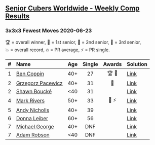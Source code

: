 <style>table {white-space: nowrap;}</style>

## [Senior Cubers Worldwide - Weekly Comp Results](/scw-comp/results/)
### 3x3x3 Fewest Moves 2020-06-23

<span style="white-space: nowrap;">🏆 = overall winner</span>, <span style="white-space: nowrap;">🥇 = 1st senior</span>, <span style="white-space: nowrap;">🥈 = 2nd senior</span>, <span style="white-space: nowrap;">🥉 = 3rd senior</span>, <span style="white-space: nowrap;">💥 = overall record</span>, <span style="white-space: nowrap;">🔥 = PR average</span>, <span style="white-space: nowrap;">⚡ = PR single</span>.

| # | Name | Age | Single | Awards | Solution |
| :--: | :-- | :--: | :--: | :--: | :-- |
| 1 | [Ben Coppin](../../persons/ben_coppin/333fm.md) | 40+ | 27 | 🏆 🥇 | [Link](https://www.facebook.com/events/284763775909443/permalink/285623172490170/) |
| 2 | [Grzegorz Pacewicz](../../persons/grzegorz_pacewicz/333fm.md) | 40+ | 31 | 🥈 | [Link](https://www.facebook.com/events/284763775909443/permalink/285251059194048/) |
| 2 | [Shawn Boucké](../../persons/shawn_boucke/333fm.md) | <40 | 31 |  | [Link](https://www.facebook.com/events/284763775909443/permalink/287335005652320/) |
| 4 | [Mark Rivers](../../persons/mark_rivers/333fm.md) | 50+ | 33 | 🥉 ⚡ | [Link](https://www.facebook.com/events/284763775909443/permalink/288504812202006/) |
| 5 | [Andy Nicholls](../../persons/andy_nicholls/333fm.md) | 40+ | 39 |  | [Link](https://www.facebook.com/events/284763775909443/permalink/284804199238734/) |
| 6 | [Donna Leiber](../../persons/donna_leiber/333fm.md) | 60+ | 56 |  | [Link](https://www.facebook.com/events/284763775909443/permalink/286275105758310/) |
| 7 | [Michael George](../../persons/michael_george/333fm.md) | 40+ | DNF |  | [Link](https://www.facebook.com/events/284763775909443/permalink/288609682191519/) |
| 7 | [Adam Robson](../../persons/adam_robson/333fm.md) | <40 | DNF |  | [Link](https://www.facebook.com/events/284763775909443/permalink/288363335549487/) |

<!-- Global site tag (gtag.js) - Google Analytics -->
<script async src="https://www.googletagmanager.com/gtag/js?id=UA-86348435-3"></script>
<script>window.dataLayer = window.dataLayer || []; function gtag() {dataLayer.push(arguments);} gtag('js', new Date()); gtag('config', 'UA-86348435-3');</script>

